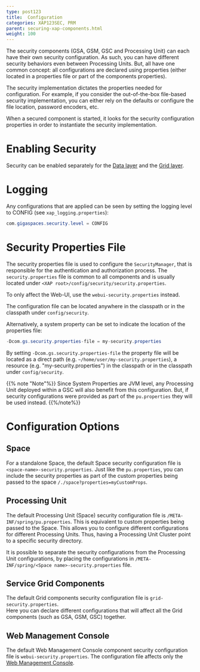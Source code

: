 ```yaml
---
type: post123
title:  Configuration
categories: XAP123SEC, PRM
parent: securing-xap-components.html
weight: 100
---
```





The security components (GSA, GSM, GSC and Processing Unit) can each have their own security configuration. As such, you can have different security behaviors even between Processing Units. But, all have one common concept: all configurations are declared using properties (either located in a properties file or part of the components properties).

The security implementation dictates the properties needed for configuration. For example, if you consider the out-of-the-box file-based security implementation, you can either rely on the defaults or configure the file location, password encoders, etc.

When a secured component is started, it looks for the security configuration properties in order to instantiate the security implementation.

# Enabling Security

Security can be enabled separately for the [Data layer](securing-your-data.html) and the [Grid layer](securing-the-grid-services.html).

# Logging

Any configurations that are applied can be seen by setting the logging level to CONFIG (see `xap_logging.properties`):


```java
com.gigaspaces.security.level = CONFIG
```

# Security Properties File

The security properties file is used to configure the `SecurityManager`, that is responsible for the authentication and authorization process.
The `security.properties` file is common to all components and is usually located under `<XAP root>/config/security/security.properties`.
 
To only affect the Web-UI, use the `webui-security.properties` instead.

The configuration file can be located anywhere in the classpath or in the classpath under `config/security`.

Alternatively, a system property can be set to indicate the location of the properties file: 

```java
-Dcom.gs.security.properties-file = my-security.properties
```

By setting `-Dcom.gs.security.properties-file` the property file will be located as a direct path (e.g. `~/home/user/my-security.properties`), 
a resource (e.g. "my-security.properties") in the classpath or in the classpath under `config/security`.

{{% note "Note"%}}
Since System Properties are JVM level, any Processing Unit deployed within a GSC will also benefit from this configuration. 
But, if security configurations were provided as part of the `pu.properties` they will be used instead.
{{%/note%}}

# Configuration Options

## Space

For a standalone Space, the default Space security configuration file is `<space-name>-security.properties`. 
Just like the `pu.properties`, you can include the security properties as part of the custom properties being passed to the space `/./space?properties=myCustomProps`.

## Processing Unit

The default Processing Unit (Space) security configuration file is `/META-INF/spring/pu.properties`. 
This is equivalent to custom properties being passed to the Space. 
This allows you to configure different configurations for different Processing Units. 
Thus, having a Processing Unit Cluster point to a specific security directory.

It is possible to separate the security configurations from the Processing Unit configurations, 
by placing the configurations in `/META-INF/spring/<Space name>-security.properties` file.

## Service Grid Components

The default Grid components security configuration file is `grid-security.properties`.  
Here you can declare different configurations that will affect all the Grid components (such as GSA, GSM, GSC) together.

## Web Management Console

The default Web Management Console component security configuration file is `webui-security.properties`.  The configuration file affects only the [Web Management Console](../admin/tools-web-ui.html#security).


